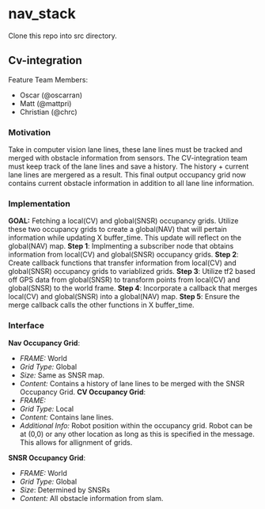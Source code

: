 # nav_stack
Clone this repo into src directory. 

## Cv-integration
Feature Team Members: 
 - Oscar (@oscarran)
 - Matt (@mattpri)
 - Christian (@chrc)

### Motivation
Take in computer vision lane lines, these lane lines must be tracked and merged with obstacle information from
sensors. The CV-integration team must keep track of the lane lines and save a history. The history + current lane lines are mergered as a result. This final output occupancy grid now contains current obstacle information
in addition to all lane line information.

### Implementation
**GOAL:** Fetching a local(CV) and global(SNSR) occupancy grids. Utilize these two occupancy grids to create a global(NAV) that will pertain information while updating X buffer_time. This update will reflect on the global(NAV) map.
**Step 1**: Implmenting a subscriber node that obtains information from local(CV) and global(SNSR) occupancy grids.
**Step 2**: Create callback functions that transfer information from local(CV) and global(SNSR) occupancy grids to variablized grids.
**Step 3**: Utilize tf2 based off GPS data from global(SNSR) to transform points from local(CV) and global(SNSR) to the world frame.
**Step 4**: Incorporate a callback that merges local(CV) and global(SNSR) into a global(NAV) map.
**Step 5**: Ensure the merge callback calls the other functions in X buffer_time.

### Interface

**Nav Occupancy Grid**:
- *FRAME:* World
- *Grid Type:* Global
- *Size:* Same as SNSR map.
-  *Content:* Contains a history of lane lines to be merged with the SNSR Occupancy Grid.
**CV Occupancy Grid**:
- *FRAME:* 
- *Grid Type:* Local
- *Content:* Contains lane lines.
- *Additional Info:* Robot position within the occupancy grid. Robot can be at (0,0) or any other location
                     as long as this is specified in the message. This allows for allignment of grids.

**SNSR Occupancy Grid**:
- *FRAME:* World
- *Grid Type:* Global
- *Size*: Determined by SNSRs
- *Content:* All obstacle information from slam.
